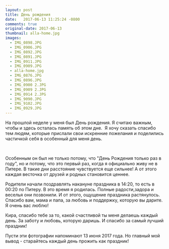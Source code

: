 ```yaml
---
layout: post
title: День рождения
date:   2017-06-13 11:25:24 -0800
comments: true
original-date: 2017-06-13
thumbnail: alla-home.jpg
images:
  - IMG_0898.JPG
  - IMG_0906.JPG
  - IMG_0892.JPG
  - IMG_0891.JPG
  - IMG_0911.JPG
  - IMG_0909.JPG
  - alla-home.jpg
  - IMG_0876.JPG
  - IMG_0896.JPG
  - IMG_0900 2.JPG
  - IMG_0909 2.JPG
  - IMG_0914 2.JPG
  - IMG_9090.JPG
  - IMG_9102.JPG
  - IMG_0929.JPG
---
```


На прошлой неделе у меня был День рождения. Я считаю важным, чтобы и здесь осталась память об этом дне. 
Я хочу сказать спасибо тем людям, которые прислали свои искренние пожелания и поделились частичкой себя в особенный для меня день.
<!--separate--> 

Особенным он был не только потому, что "День Рождения только раз в году", но и потому, что это первый раз, когда я официально живу не в Питере. В такие дни расстояние чувствуется еще сильнее! А от этого каждая весточка от друзей и родных становится ценнее.

Родители начали поздравлять накануне праздника в 14:20, то есть в 00:20 по Питеру. В это время я родилась. Полные радости,задора и веселья они позвонили. И от этого, ощущение праздника растянулось. Спасибо вам, мама и папа, за любовь и поддержку, которую вы дарите. Я очень вас люблю!

Кира, спасибо тебе за то, какой счастливой ты меня делаешь каждый день. За заботу и любовь, которую даришь. И спасибо за самый лучший праздник!

Пусти эти фотографии напоминают 13 июня 2017 года. Но главный мой вывод - старайтесь каждый день прожить как праздник! 